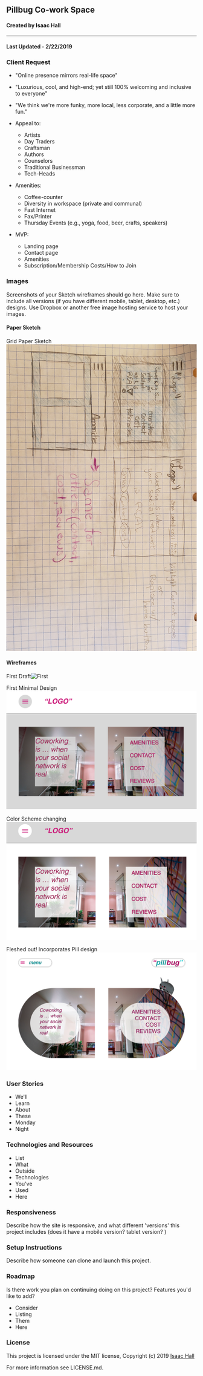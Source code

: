 ## Pillbug Co-work Space
#### Created by Isaac Hall
---

#### Last Updated - 2/22/2019

### Client Request

* "Online presence mirrors real-life space"

* "Luxurious, cool, and high-end; yet still 100% welcoming and inclusive to everyone"

* "We think we're more funky, more local, less corporate, and a little more fun."

* Appeal to:
  * Artists
  * Day Traders
  * Craftsman
  * Authors
  * Counselors
  * Traditional Businessman
  * Tech-Heads


* Amenities:
  * Coffee-counter
  * Diversity in workspace (private and communal)
  * Fast Internet
  * Fax/Printer
  * Thursday Events (e.g., yoga, food, beer, crafts, speakers)


* MVP:
  * Landing page
  * Contact page
  * Amenities
  * Subscription/Membership Costs/How to Join

### Images

Screenshots of your Sketch wireframes should go here. Make sure to include all versions (if you have different mobile, tablet, desktop, etc.) designs. Use Dropbox or another free image hosting service to host your images.

#### Paper Sketch

Grid Paper Sketch![Grid Paper Sketch](img/Sketch.jpg)

#### Wireframes

First Draft![First](img/Screen1.png)

First Minimal Design![Second](img/Screen2.png)

Color Scheme changing![Third](img/Screen3.png)

Fleshed out! Incorporates Pill design![Final](img/Screen4.png)

### User Stories

* We'll  
* Learn
* About
* These
* Monday
* Night

### Technologies and Resources

* List
* What
* Outside
* Technologies
* You've
* Used
* Here

### Responsiveness

Describe how the site is responsive, and what different 'versions' this project includes (does it have a mobile version? tablet version? )

### Setup Instructions

Describe how someone can clone and launch this project.

### Roadmap

Is there work you plan on continuing doing on this project? Features you'd like to add?

* Consider
* Listing
* Them
* Here

### License
This project is licensed under the MIT license, Copyright (c) 2019 [Isaac Hall](/LICENSE.md)

For more information see LICENSE.md.
